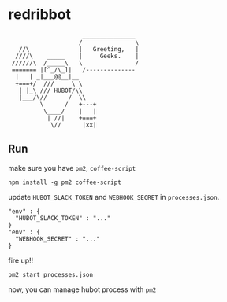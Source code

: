 # redribbot

```
                     _______________
                    /               \
   //\              |   Greeting,   |
  ////\    _____    |     Geeks.    |
 //////\  /_____\   \               /
 ======= |[^_/\_]|   /--------------
  |   | _|___@@__|__
  +===+/  ///     \_\
   | |_\ /// HUBOT/\\
   |___/\//      /  \\
         \      /   +---+
          \____/    |   |
           | //|    +===+
            \//      |xx|
```

## Run

make sure you have `pm2`, `coffee-script`

```
npm install -g pm2 coffee-script
```

update `HUBOT_SLACK_TOKEN` and `WEBHOOK_SECRET` in `processes.json`.

```
"env" : {
  "HUBOT_SLACK_TOKEN" : "..."
}
"env" : {
  "WEBHOOK_SECRET" : "..."
}
```

fire up!!

```
pm2 start processes.json
```

now, you can manage hubot process with `pm2`
